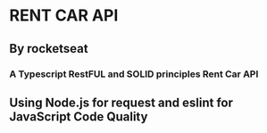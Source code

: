 # RENT CAR API

## By rocketseat

### A Typescript RestFUL and SOLID principles Rent Car API

## Using Node.js for request and eslint for JavaScript Code Quality

